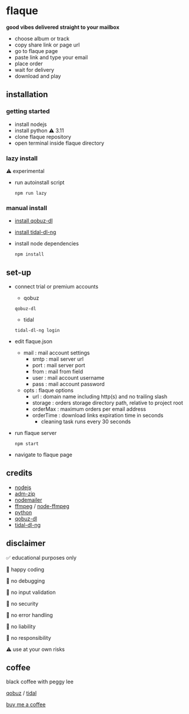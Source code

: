# flaque

**good vibes delivered straight to your mailbox**

- choose album or track
- copy share link or page url
- go to flaque page
- paste link and type your email
- place order
- wait for delivery
- download and play


## installation


### getting started

- install nodejs
- install python ⚠️ 3.11
- clone flaque repository
- open terminal inside flaque directory


### lazy install

⚠️ experimental


- run autoinstall script

	```npm run lazy```


### manual install

- [install qobuz-dl](https://github.com/vitiko98/qobuz-dl?tab=readme-ov-file#getting-started)
- [install tidal-dl-ng](https://github.com/exislow/tidal-dl-ng?tab=readme-ov-file#-installation--upgrade)
- install node dependencies

	```npm install```


## set-up

- connect trial or premium accounts
	- qobuz

	```qobuz-dl```

	- tidal

	```tidal-dl-ng login```

- edit flaque.json
	- mail : mail account settings
		- smtp : mail server url
		- port : mail server port
		- from : mail from field
		- user : mail account username
		- pass : mail account password
	- opts : flaque options
		- url : domain name including http(s) and no trailing slash
		- storage : orders storage directory path, relative to project root
		- orderMax : maximum orders per email address
		- orderTime : download links expiration time in seconds
			- cleaning task runs every 30 seconds
- run flaque server

	```npm start```

- navigate to flaque page


## credits

- [nodejs](https://nodejs.org/)
- [adm-zip](https://github.com/cthackers/adm-zip)
- [nodemailer](https://www.npmjs.com/package/nodemailer)
- [ffmpeg](https://ffmpeg.org/download.html) / [node-ffmpeg](https://www.npmjs.com/package/@ffmpeg-installer/ffmpeg)
- [python](https://www.python.org/downloads/release/python-3119/)
- [qobuz-dl](https://github.com/vitiko98/qobuz-dl)
- [tidal-dl-ng](https://github.com/exislow/tidal-dl-ng)


## disclaimer

✅ educational purposes only

🌈 happy coding

🚫 no debugging

🚫 no input validation

🚫 no security

🚫 no error handling

🚫 no liability

🚫 no responsibility

⚠️ use at your own risks


## coffee

black coffee with peggy lee

[qobuz](https://open.qobuz.com/track/3870194) / [tidal](https://tidal.com/browse/track/1603283)


[buy me a coffee](https://buymeacoffee.com/nicopowa)